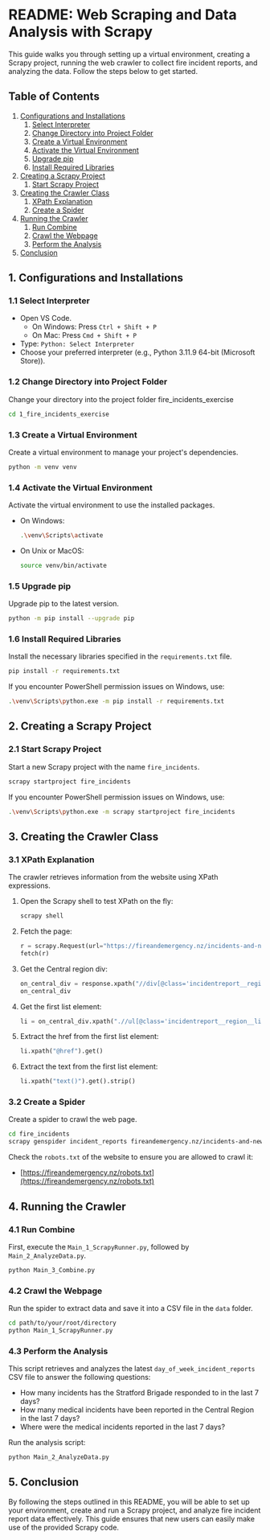 # README: Web Scraping and Data Analysis with Scrapy

This guide walks you through setting up a virtual environment, creating a Scrapy project, running the web crawler to collect fire incident reports, and analyzing the data. Follow the steps below to get started.

## Table of Contents
1. [Configurations and Installations](#configurations-and-installations)
    1. [Select Interpreter](#select-interpreter)
    2. [Change Directory into Project Folder](#change-directory-into-project-folder)
    3. [Create a Virtual Environment](#create-a-virtual-environment)
    4. [Activate the Virtual Environment](#activate-the-virtual-environment)
    5. [Upgrade pip](#upgrade-pip)
    6. [Install Required Libraries](#install-required-libraries)
2. [Creating a Scrapy Project](#creating-a-scrapy-project)
    1. [Start Scrapy Project](#start-scrapy-project)
3. [Creating the Crawler Class](#creating-the-crawler-class)
    1. [XPath Explanation](#xpath-explanation)
    2. [Create a Spider](#create-a-spider)
4. [Running the Crawler](#running-the-crawler)
    1. [Run Combine](#run-combine)
    2. [Crawl the Webpage](#crawl-the-webpage)
    3. [Perform the Analysis](#perform-the-analysis)
5. [Conclusion](#conclusion)

## 1. Configurations and Installations

### 1.1 Select Interpreter
- Open VS Code.
    - On Windows: Press `Ctrl + Shift + P`
    - On Mac: Press `Cmd + Shift + P`
- Type: `Python: Select Interpreter`
- Choose your preferred interpreter (e.g., Python 3.11.9 64-bit (Microsoft Store)).

### 1.2 Change Directory into Project Folder
Change your directory into the project folder fire_incidents_exercise
```sh
cd 1_fire_incidents_exercise
```

### 1.3 Create a Virtual Environment
Create a virtual environment to manage your project's dependencies.
```sh
python -m venv venv
```

### 1.4 Activate the Virtual Environment
Activate the virtual environment to use the installed packages.

- On Windows:
    ```sh
    .\venv\Scripts\activate
    ```

- On Unix or MacOS:
    ```sh
    source venv/bin/activate
    ```

### 1.5 Upgrade pip
Upgrade pip to the latest version.
```sh
python -m pip install --upgrade pip
```

### 1.6 Install Required Libraries
Install the necessary libraries specified in the `requirements.txt` file.
```sh
pip install -r requirements.txt
```
If you encounter PowerShell permission issues on Windows, use:
```sh
.\venv\Scripts\python.exe -m pip install -r requirements.txt
```

## 2. Creating a Scrapy Project

### 2.1 Start Scrapy Project
Start a new Scrapy project with the name `fire_incidents`.
```sh
scrapy startproject fire_incidents
```
If you encounter PowerShell permission issues on Windows, use:
```sh
.\venv\Scripts\python.exe -m scrapy startproject fire_incidents
```

## 3. Creating the Crawler Class

### 3.1 XPath Explanation
The crawler retrieves information from the website using XPath expressions.

1. Open the Scrapy shell to test XPath on the fly:
    ```sh
    scrapy shell
    ```

2. Fetch the page:
    ```python
    r = scrapy.Request(url="https://fireandemergency.nz/incidents-and-news/incident-reports/")
    fetch(r)
    ```

3. Get the Central region div:
    ```python
    on_central_div = response.xpath("//div[@class='incidentreport__region'][h3[text()='Central']]")
    on_central_div
    ```

4. Get the first list element:
    ```python
    li = on_central_div.xpath(".//ul[@class='incidentreport__region__list']/li/a")[0]
    ```

5. Extract the href from the first list element:
    ```python
    li.xpath("@href").get()
    ```

6. Extract the text from the first list element:
    ```python
    li.xpath("text()").get().strip()
    ```

### 3.2 Create a Spider
Create a spider to crawl the web page.
```sh
cd fire_incidents
scrapy genspider incident_reports fireandemergency.nz/incidents-and-news/incident-reports
```
Check the `robots.txt` of the website to ensure you are allowed to crawl it:
- [https://fireandemergency.nz/robots.txt](https://fireandemergency.nz/robots.txt)

## 4. Running the Crawler

### 4.1 Run Combine
First, execute the `Main_1_ScrapyRunner.py`, followed by `Main_2_AnalyzeData.py`.
```sh
python Main_3_Combine.py
```

### 4.2 Crawl the Webpage
Run the spider to extract data and save it into a CSV file in the `data` folder.
```sh
cd path/to/your/root/directory
python Main_1_ScrapyRunner.py
```

### 4.3 Perform the Analysis
This script retrieves and analyzes the latest `day_of_week_incident_reports` CSV file to answer the following questions:

- How many incidents has the Stratford Brigade responded to in the last 7 days?
- How many medical incidents have been reported in the Central Region in the last 7 days?
- Where were the medical incidents reported in the last 7 days?

Run the analysis script:
```sh
python Main_2_AnalyzeData.py
```

## 5. Conclusion
By following the steps outlined in this README, you will be able to set up your environment, create and run a Scrapy project, and analyze fire incident report data effectively. This guide ensures that new users can easily make use of the provided Scrapy code.